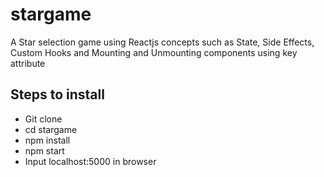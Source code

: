 # stargame
A Star selection game using Reactjs concepts such as State, Side Effects, Custom Hooks and Mounting and Unmounting components using key attribute

## Steps to install
* Git clone
* cd stargame
* npm install
* npm start
* Input localhost:5000 in browser
